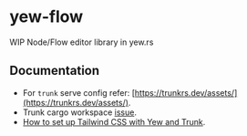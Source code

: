 # yew-flow

WIP Node/Flow editor library in yew.rs

## Documentation

- For `trunk` serve config refer: [https://trunkrs.dev/assets/](https://trunkrs.dev/assets/).
- Trunk cargo workspace [issue](https://github.com/thedodd/trunk/issues/386).
- [How to set up Tailwind CSS with Yew and Trunk](https://dev.to/arctic_hen7/how-to-set-up-tailwind-css-with-yew-and-trunk-il9).
